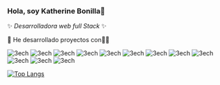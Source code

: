 ### Hola, soy Katherine Bonilla👋


✨ _Desarrolladora web full Stack_ ✨ 

🌱 He desarrollado proyectos  con👩‍💻


 ![3ech](https://camo.githubusercontent.com/b9fe9f8e52c6fd30d814c24f3eb71cb09d7f5bc82d7f67a384055de93fdbb0bf/68747470733a2f2f696d672e69636f6e73382e636f6d2f636f6c6f722f34382f3030303030302f68746d6c2d352d2d76312e706e67 )
  ![3ech](https://camo.githubusercontent.com/dc75aee770dff630309493116eeebd6a39c7042e4e94780a5e6c8f107bebe76f/68747470733a2f2f696d672e69636f6e73382e636f6d2f636f6c6f722f34382f3030303030302f637373332e706e67 )
    ![3ech](https://camo.githubusercontent.com/84c2586aa67309f6fa224fdf5fdf33a633239375397a8e753ac1e7cc727f5458/68747470733a2f2f696d672e69636f6e73382e636f6d2f636f6c6f722f34382f3030303030302f6a6176617363726970742d2d76312e706e67 )
   ![3ech](https://camo.githubusercontent.com/0174b03bab13c90e5673eaafbaa2cc273f8f0f8e70c39e660d0db9895f41f7ae/68747470733a2f2f696d672e69636f6e73382e636f6d2f636f6c6f722f34382f3030303030302f626f6f7473747261702e706e67 )
   ![3ech](https://cdn.iconscout.com/icon/free/png-48/figma-3628771-3030133.png )
    ![3ech](https://www.shareicon.net/data/48x48/2016/07/08/117367_logo_512x512.png)
   ![3ech](https://camo.githubusercontent.com/9bbd13a20bb8651d8c54267857569bd9562da9a851ebae27a1eba70a1fc47535/68747470733a2f2f696d672e69636f6e73382e636f6d2f636f6c6f722f34382f3030303030302f6d7973716c2d6c6f676f2e706e67 )
     ![3ech](  https://www.shareicon.net/data/48x48/2015/09/11/99371_javascript_512x512.png)
     ![3ech](https://camo.githubusercontent.com/2f7d9c653bd1edd735b3db07d7c4b47ae45959e17c14053fa4f543ac93cc1a8c/68747470733a2f2f696d672e69636f6e73382e636f6d2f636f6c6f722f34382f3030303030302f76697375616c2d73747564696f2d636f64652d323031392e706e67 )
      ![3ech](https://camo.githubusercontent.com/9a732bd987992bdd80776e87bf30041de02ad5e718e03873b325807207b6f57b/68747470733a2f2f696d672e69636f6e73382e636f6d2f636f6c6f722f34382f3030303030302f6769746875622d2d76312e706e67)
        ![3ech](https://static.wixstatic.com/media/012557_1c89757f2a9c4a878cfde8b24cf1d997~mv2.png/v1/fit/w_51%2Ch_51%2Cal_c/file.png)
           ![3ech](  https://upload.wikimedia.org/wikipedia/commons/thumb/c/c3/Python-logo-notext.svg/51px-Python-logo-notext.svg.png)
        
    
     
  [![Top Langs](https://github-readme-stats.vercel.app/api/top-langs/?username=kathBD&layout=compact)](https://github.com/anuraghazra/github-readme-stats)
 
    
 
 
 


